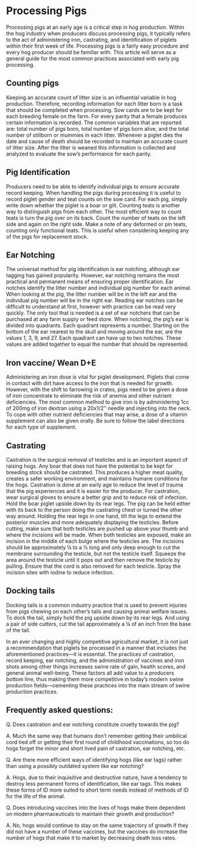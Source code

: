 # Processing Pigs 

Processing pigs at an early age is a critical step in hog production. Within the hog industry when producers discuss processing pigs, it typically refers to the act of administering iron, castrating, and identification of piglets within their first week of life. Processing pigs is a fairly easy procedure and every hog producer should be familiar with. This article will serve as a general guide for the most common practices associated with early pig processing. 

## Counting pigs
Keeping an accurate count of litter size is an influential variable in hog production. Therefore, recording information for each litter born is a task that should be completed when processing. Sow cards are to be kept for each breeding female on the farm. For every parity that a female produces certain information is recorded. The common variables that are reported are: total number of pigs born, total number of pigs born alive, and the total number of stillborn or mummies in each litter. Whenever a piglet dies the date and cause of death should be recorded to maintain an accurate count of litter size. After the litter is weaned this information is collected and analyzed to evaluate the sow’s performance for each parity. 

## Pig Identification 
Producers need to be able to identify individual pigs to ensure accurate record keeping. When handling the pigs during processing it is useful to record piglet gender and teat counts on the sow card. For each pig, simply write down whether the piglet is a boar or gilt. Counting teats is another way to distinguish pigs from each other. The most efficient way to count teats is turn the pig over on its back. Count the number of teats on the left side and again on the right side. Make a note of any deformed or pin teats, counting only functional teats. This is useful when considering keeping any of the pigs for replacement stock. 

## Ear Notching 
The universal method for pig identification is ear notching, although ear tagging has gained popularity. However, ear notching remains the most practical and permanent means of ensuring proper identification. Ear notches identify the litter number and individual pig number for each animal. When looking at the pig, the litter number will be in the left ear and the individual pig number will be in the right ear. Reading ear notches can be difficult to understand at first, however with practice can be read very quickly. The only tool that is needed is a set of ear notchers that can be purchased at any farm supply or feed store. When notching, the pig’s ear is divided into quadrants. Each quadrant represents a number. Starting on the bottom of the ear nearest to the skull and moving around the ear, are the values 1, 3, 9, and 27. Each quadrant can have up to two notches. These values are added together to equal the number that should be represented.  

## Iron vaccine/ Wean D+E 
Administering an iron dose is vital for piglet development. Piglets that come in contact with dirt have access to the iron that is needed for growth. However, with the shift to farrowing in crates, pigs need to be given a dose of iron concentrate to eliminate the risk of anemia and other nutrient deficiencies. The most common method to give iron is by administering 1cc of 200mg of iron dextran using a 20x1/2’’ needle and injecting into the neck. To cope with other nutrient deficiencies that may arise, a dose of a vitamin supplement can also be given orally. Be sure to follow the label directions for each type of supplement.  

## Castrating
Castration is the surgical removal of testicles and is an important aspect of raising hogs. Any boar that does not have the potential to be kept for breeding stock should be castrated. This produces a higher meat quality, creates a safer working environment, and maintains humane conditions for the hogs. Castration is done at an early age to reduce the level of trauma that the pig experiences and it is easier for the producer. For castration, wear surgical gloves to ensure a better grip and to reduce risk of infection. Hold the boar piglet upside down by its rear legs. The pig can be held either with its back to the person doing the castrating chest or turned the other way around. Holding the rear legs in one hand, tilt the legs to extend the posterior muscles and more adequately displaying the testicles. Before cutting, make sure that both testicles are pushed up above your thumb and where the incisions will be made. When both testicles are exposed, make an incision in the middle of each bulge where the testicles are. The incisions should be approximately ¼ to a ½ long and only deep enough to cut the membrane surrounding the testicle, but not the testicle itself. Squeeze the area around the testicle until it pops out and then remove the testicle by pulling. Ensure that the cord is also removed for each testicle. Spray the incision sites with iodine to reduce infection.   

## Docking tails 
Docking tails is a common industry practice that is used to prevent injuries from pigs chewing on each other’s tails and causing animal welfare issues. To dock the tail, simply hold the pig upside down by its rear legs. And using a pair of side cutters, cut the tail approximately a ¼ of an inch from the base of the tail. 

In an ever changing and highly competitive agricultural market, it is not just a recommendation that piglets be processed in a manner that includes the aforementioned practices—it is essential. The practices of castration, record keeping, ear notching, and the administration of vaccines and iron shots among other things increases swine rate of gain, health scores, and general animal well-being. These factors all add value to a producers bottom line, thus making them more competitive in today’s modern swine production fields—cementing these practices into the main stream of swine production practices.

## Frequently asked questions: 

Q. Does castration and ear notching constitute cruelty towards the pig?

A. Much the same way that humans don’t remember getting their umbilical cord tied off or getting their first round of childhood vaccinations, so too do hogs forget the minor and short lived pain of castration, ear notching, etc.

Q. Are there more efficient ways of identifying hogs (like ear tags) rather than using a possibly outdated system like ear notching?

A. Hogs, due to their inquisitive and destructive nature, have a tendency to destroy less permanent forms of identification, like ear tags. This makes these forms of ID more suited to short term needs instead of methods of ID for the life of the animal.

Q. Does introducing vaccines into the lives of hogs make them dependent on modern pharmaceuticals to maintain their growth and production?

A. No, hogs would continue to stay on the same trajectory of growth if they did not have a number of these vaccines, but the vaccines do increase the number of hogs that make it to market by decreasing death loss rates.
